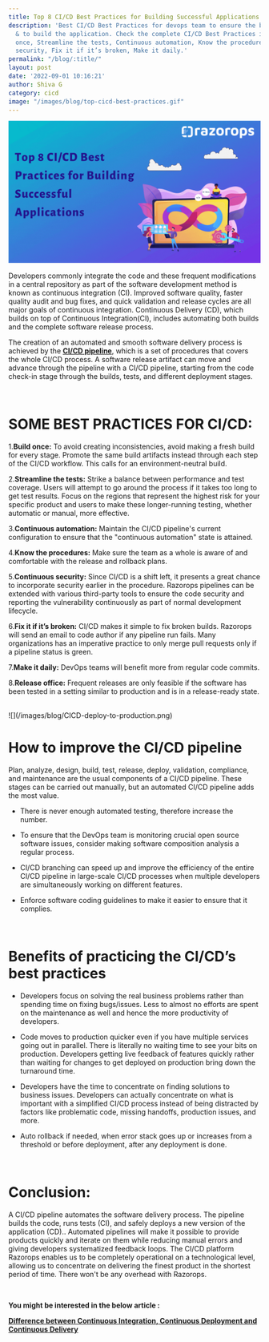 ```yaml
---
title: Top 8 CI/CD Best Practices for Building Successful Applications
description: 'Best CI/CD Best Practices for devops team to ensure the business successful
  & to build the application. Check the complete CI/CD Best Practices in detail: Build
  once, Streamline the tests, Continuous automation, Know the procedures, Continuous
  security, Fix it if it’s broken, Make it daily.'
permalink: "/blog/:title/"
layout: post
date: '2022-09-01 10:16:21'
author: Shiva G
category: cicd
image: "/images/blog/top-cicd-best-practices.gif"
---
```


![](/images/blog/top-cicd-best-practices.gif)
<br>

Developers commonly integrate the code and these frequent modifications in a central repository as part of the software development method is known as continuous integration (CI). Improved software quality, faster quality audit and bug fixes, and quick validation and release cycles are all major goals of continuous integration. Continuous Delivery (CD), which builds on top of Continuous Integration(CI), includes automating both builds and the complete software release process.

The creation of an automated and smooth software delivery process is achieved by the <a href="https://razorops.com/blog/what-is-cicd-pipeline-explanation-of-cicd-pipeline-along-with-examples/" target="_blank"><b>CI/CD pipeline</b></a>, which is a set of procedures that covers the whole CI/CD process.  A software release artifact can move and advance through the pipeline with a CI/CD pipeline, starting from the code check-in stage through the builds, tests, and different deployment stages.

<br>

# SOME BEST PRACTICES FOR CI/CD:

1.**Build once:** To avoid creating inconsistencies, avoid making a fresh build for every stage. Promote the same build artifacts instead through each step of the CI/CD workflow. This calls for an environment-neutral build.

2.**Streamline the tests:** Strike a balance between performance and test coverage. Users will attempt to go around the process if it takes too long to get test results. Focus on the regions that represent the highest risk for your specific product and users to make these longer-running testing, whether automatic or manual, more effective.

3.**Continuous automation:** Maintain the CI/CD pipeline's current configuration to ensure that the "continuous automation" state is attained.

4.**Know the procedures:** Make sure the team as a whole is aware of and comfortable with the release and rollback plans.

5.**Continuous security:** Since CI/CD is a shift left, it presents a great chance to incorporate security earlier in the procedure. Razorops pipelines can be extended with various third-party tools to ensure the code security and reporting the vulnerability continuously as part of normal development lifecycle.

6.**Fix it if it’s broken:** CI/CD makes it simple to fix broken builds. Razorops will send an email to code author if any pipeline run fails. Many organizations has an imperative practice to only merge pull requests only if a pipeline status is green.

7.**Make it daily:** DevOps teams will benefit more from regular code commits.

8.**Release office:** Frequent releases are only feasible if the software has been tested in a setting similar to production and is in a release-ready state.

<br>
![](/images/blog/CICD-deploy-to-production.png)
<br>

# How to improve the CI/CD pipeline

Plan, analyze, design, build, test, release, deploy, validation, compliance, and maintenance are the usual components of a CI/CD pipeline. These stages can be carried out manually, but an automated CI/CD pipeline adds the most value.

* There is never enough automated testing, therefore increase the number.

* To ensure that the DevOps team is monitoring crucial open source software issues, consider making software composition analysis a regular process.

* CI/CD branching can speed up and improve the efficiency of the entire CI/CD pipeline in large-scale CI/CD processes when multiple developers are simultaneously working on different features.

* Enforce software coding guidelines to make it easier to ensure that it complies.

<br>

# Benefits of practicing the CI/CD’s best practices

* Developers focus on solving the real business problems rather than spending time on fixing bugs/issues. Less to almost no efforts are spent on the maintenance as well and hence the more productivity of developers.

* Code moves to production quicker even if you have multiple services going out in parallel. There is literally no waiting time to see your bits on production. Developers getting live feedback of features quickly rather than waiting for changes to get deployed on production bring down the turnaround time.

* Developers have the time to concentrate on finding solutions to business issues. Developers can actually concentrate on what is important with a simplified CI/CD process instead of being distracted by factors like problematic code, missing handoffs, production issues, and more.

* Auto rollback if needed, when error stack goes up or increases from a threshold or before deployment, after any deployment is done.

<br>

# Conclusion:

A CI/CD pipeline automates the software delivery process. The pipeline builds the code, runs tests (CI), and safely deploys a new version of the application (CD).. Automated pipelines will make it possible to provide products quickly and iterate on them while reducing manual errors and giving developers systematized feedback loops. The CI/CD platform Razorops enables us to be completely operational on a technological level, allowing us to concentrate on delivering the finest product in the shortest period of time. There won't be any overhead with Razorops.

<br>

**You might be interested in the below article :**

<a href="https://razorops.com/blog/difference-between-continuous-integration-continuous-deployment-and-continuous-delivery/" target="_blank"><b>Difference between Continuous Integration, Continuous Deployment and Continuous Delivery </b></a>
